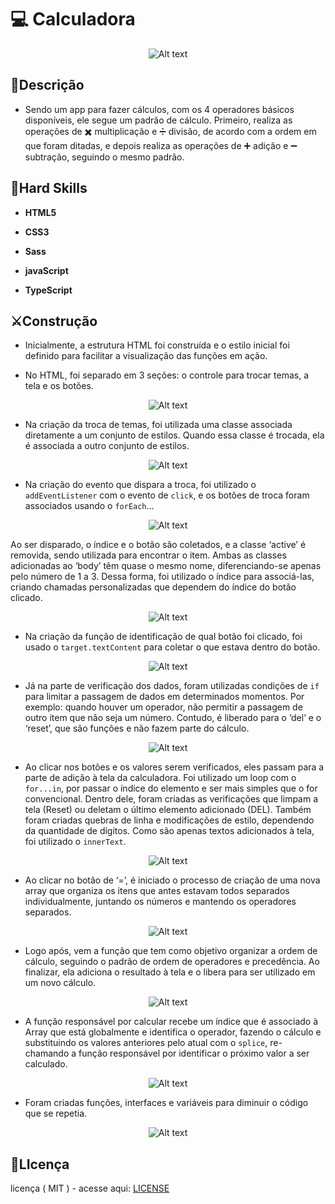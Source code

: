 # 💻 Calculadora

<div align='center'>

![Alt text](calc-project.gif)</div>

## 📖Descrição

- Sendo um app para fazer cálculos, com os 4 operadores básicos disponíveis, ele segue um padrão de cálculo. Primeiro, realiza as operações de ✖️ multiplicação e ➗ divisão, de acordo com a ordem em que foram ditadas, e depois realiza as operações de ➕ adição e ➖ subtração, seguindo o mesmo padrão.

## 🚀Hard Skills

- **HTML5**

- **CSS3**

- **Sass**

- **javaScript**

- **TypeScript**

## ⚔️Construção

- Inicialmente, a estrutura HTML foi construída e o estilo inicial foi definido para facilitar a visualização das funções em ação.

- No HTML, foi separado em 3 seções: o controle para trocar temas, a tela e os botões.

<div align='center'>

![Alt text](calcula-ilustration-1.jpg)</div>

- Na criação da troca de temas, foi utilizada uma classe associada diretamente a um conjunto de estilos. Quando essa classe é trocada, ela é associada a outro conjunto de estilos.
  
<div align='center'>

![Alt text](calc-themer-1-2-4.png)</div>

- Na criação do evento que dispara a troca, foi utilizado o ```addEventListener``` com o evento de ```click```, e os botões de troca foram associados usando o ```forEach```…

<div align='center'>

![Alt text](calcula-toggle.jpg)</div>

Ao ser disparado, o índice e o botão são coletados, e a classe ‘active’ é removida, sendo utilizada para encontrar o item. Ambas as classes adicionadas ao ‘body’ têm quase o mesmo nome, diferenciando-se apenas pelo número de 1 a 3. Dessa forma, foi utilizado o índice para associá-las, criando chamadas personalizadas que dependem do índice do botão clicado.

<div align='center'>

![Alt text](calc-switch-themer-code.jpg)</div>

- Na criação da função de identificação de qual botão foi clicado, foi usado o ```target.textContent``` para coletar o que estava dentro do botão.

<div align='center'>

![Alt text](calc-code-colet-data.jpg)</div>

- Já na parte de verificação dos dados, foram utilizadas condições de ```if``` para limitar a passagem de dados em determinados momentos. Por exemplo: quando houver um operador, não permitir a passagem de outro item que não seja um número. Contudo, é liberado para o ‘del’ e o ‘reset’, que são funções e não fazem parte do cálculo.

<div align='center'>

![Alt text](calc-code-verification-of-data.gif)</div>

- Ao clicar nos botões e os valores serem verificados, eles passam para a parte de adição à tela da calculadora. Foi utilizado um loop com o ```for...in```, por passar o índice do elemento e ser mais simples que o for convencional. Dentro dele, foram criadas as verificações que limpam a tela (Reset) ou deletam o último elemento adicionado (DEL). Também foram criadas quebras de linha e modificações de estilo, dependendo da quantidade de dígitos. Como são apenas textos adicionados à tela, foi utilizado o ```innerText```.
  
<div align='center'>

![Alt text](calc-screen-add-elements.gif)</div>

- Ao clicar no botão de ‘=’, é iniciado o processo de criação de uma nova array que organiza os itens que antes estavam todos separados individualmente, juntando os números e mantendo os operadores separados.

<div align='center'>

![Alt text](calc-organization-item-code.gif)</div>

- Logo após, vem a função que tem como objetivo organizar a ordem de cálculo, seguindo o padrão de ordem de operadores e precedência. Ao finalizar, ela adiciona o resultado à tela e o libera para ser utilizado em um novo cálculo.

<div align='center'>

![Alt text](calc-orden-code.gif)</div>

- A função responsável por calcular recebe um índice que é associado à Array que está globalmente e identifica o operador, fazendo o cálculo e substituindo os valores anteriores pelo atual com o ```splice```, re-chamando a função responsável por identificar o próximo valor a ser calculado.

<div align='center'>

![Alt text](calc-calc-code.gif)</div>

- Foram criadas funções, interfaces e variáveis para diminuir o código que se repetia.

<div align='center'>

![Alt text](calc-function-interface-code.gif)</div>

## 📜LIcença

licença ( MIT ) - acesse aqui: [LICENSE](./LICENSE.txt)  